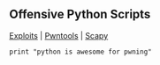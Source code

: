 ## Offensive Python Scripts
[Exploits](scripts/exploits) | [Pwntools](scripts/pwntools) | [Scapy](scripts/scapy)

~~~~{.python}
print "python is awesome for pwning"
~~~~
